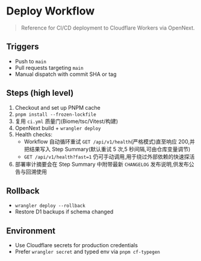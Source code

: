 # Deploy Workflow

> Reference for CI/CD deployment to Cloudflare Workers via OpenNext.

## Triggers
- Push to `main`
- Pull requests targeting `main`
- Manual dispatch with commit SHA or tag

## Steps (high level)
1. Checkout and set up PNPM cache
2. `pnpm install --frozen-lockfile`
3. 复用 `ci.yml` 质量门(Biome/tsc/Vitest/构建)
4. OpenNext build + `wrangler deploy`
5. Health checks:
   - Workflow 自动循环重试 `GET /api/v1/health`(严格模式)直至响应 200,并把结果写入 Step Summary(默认重试 5 次,5 秒间隔,可由仓库变量调节)
   - `GET /api/v1/health?fast=1` 仍可手动调用,用于绕过外部依赖的快速探活
6. 部署审计摘要会在 Step Summary 中附带最新 `CHANGELOG` 发布说明,供发布公告与回溯使用

## Rollback
- `wrangler deploy --rollback`
- Restore D1 backups if schema changed

## Environment
- Use Cloudflare secrets for production credentials
- Prefer `wrangler secret` and typed env via `pnpm cf-typegen`

